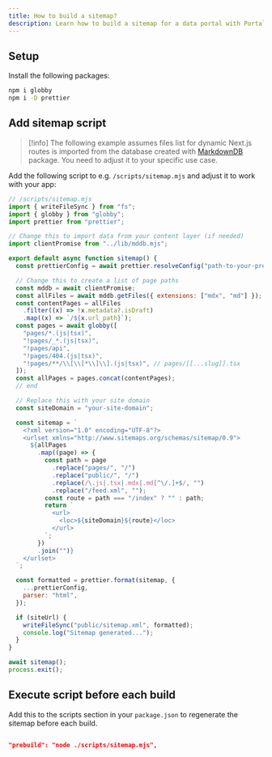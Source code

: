 ```yaml
---
title: How to build a sitemap?
description: Learn how to build a sitemap for a data portal with PortalJS
---
```


## Setup

Install the following packages:

```sh
npm i globby
npm i -D prettier
```

## Add sitemap script

>[!info]
>The following example assumes files list for dynamic Next.js routes is imported from the database created with [MarkdownDB](https://github.com/datopian/markdowndb) package. You need to adjust it to your specific use case.

Add the following script to e.g. `/scripts/sitemap.mjs` and adjust it to work with your app:

```js
// /scripts/sitemap.mjs
import { writeFileSync } from "fs";
import { globby } from "globby";
import prettier from "prettier";

// Change this to import data from your content layer (if needed)
import clientPromise from "../lib/mddb.mjs";

export default async function sitemap() {
  const prettierConfig = await prettier.resolveConfig("path-to-your-prettier-config");

  // Change this to create a list of page paths
  const mddb = await clientPromise;
  const allFiles = await mddb.getFiles({ extensions: ["mdx", "md"] });
  const contentPages = allFiles
    .filter((x) => !x.metadata?.isDraft)
    .map((x) => `/${x.url_path}`);
  const pages = await globby([
    "pages/*.(js|tsx)",
    "!pages/_*.(js|tsx)",
    "!pages/api",
    "!pages/404.(js|tsx)",
    "!pages/**/\\[\\[*\\]\\].(js|tsx)", // pages/[[...slug]].tsx
  ]);
  const allPages = pages.concat(contentPages);
  // end

  // Replace this with your site domain
  const siteDomain = "your-site-domain";

  const sitemap = `
    <?xml version="1.0" encoding="UTF-8"?>
    <urlset xmlns="http://www.sitemaps.org/schemas/sitemap/0.9">
      ${allPages
        .map((page) => {
          const path = page
            .replace("pages/", "/")
            .replace("public/", "/")
            .replace(/\.js|.tsx|.mdx|.md[^\/.]+$/, "")
            .replace("/feed.xml", "");
          const route = path === "/index" ? "" : path;
          return `
            <url>
              <loc>${siteDomain}${route}</loc>
            </url>
          `;
        })
        .join("")}
    </urlset>
  `;

  const formatted = prettier.format(sitemap, {
    ...prettierConfig,
    parser: "html",
  });

  if (siteUrl) {
    writeFileSync("public/sitemap.xml", formatted);
    console.log("Sitemap generated...");
  }
}

await sitemap();
process.exit();
```

## Execute script before each build

Add this to the scripts section in your `package.json` to regenerate the sitemap before each build.

```json

"prebuild": "node ./scripts/sitemap.mjs",

```
